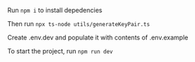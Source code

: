 Run `npm i` to install depedencies

Then run `npx ts-node utils/generateKeyPair.ts`

Create .env.dev and populate it with contents of .env.example

To start the project, run `npm run dev`
